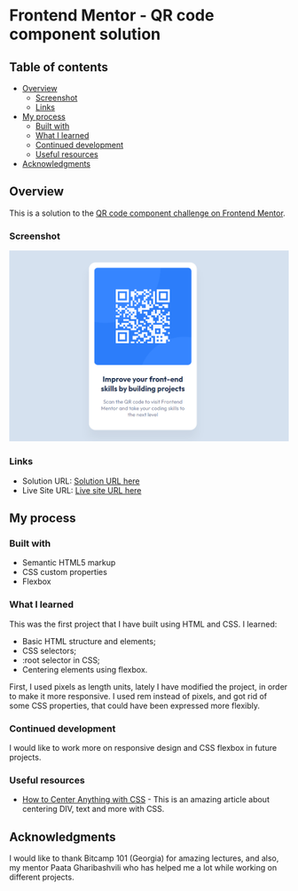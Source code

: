 # Frontend Mentor - QR code component solution

## Table of contents

- [Overview](#overview)
  - [Screenshot](#screenshot)
  - [Links](#links)
- [My process](#my-process)
  - [Built with](#built-with)
  - [What I learned](#what-i-learned)
  - [Continued development](#continued-development)
  - [Useful resources](#useful-resources)
- [Acknowledgments](#acknowledgments)

## Overview

This is a solution to the [QR code component challenge on Frontend Mentor](https://www.frontendmentor.io/challenges/qr-code-component-iux_sIO_H).

### Screenshot

![](./Images/screenshot.png)

### Links

- Solution URL: [Solution URL here](https://your-solution-url.com)
- Live Site URL: [Live site URL here](https://your-live-site-url.com)

## My process

### Built with

- Semantic HTML5 markup
- CSS custom properties
- Flexbox

### What I learned

This was the first project that I have built using HTML and CSS. I learned:

- Basic HTML structure and elements;
- CSS selectors;
- :root selector in CSS;
- Centering elements using flexbox.

First, I used pixels as length units, lately I have modified the project, in order to make it more responsive. I used rem instead of pixels, and got rid of some CSS properties, that could have been expressed more flexibly.

### Continued development

I would like to work more on responsive design and CSS flexbox in future projects.

### Useful resources

- [How to Center Anything with CSS](https://www.freecodecamp.org/news/how-to-center-anything-with-css-align-a-div-text-and-more/) - This is an amazing article about centering DIV, text and more with CSS.

## Acknowledgments

I would like to thank Bitcamp 101 (Georgia) for amazing lectures, and also, my mentor Paata Gharibashvili who has helped me a lot while working on different projects.
